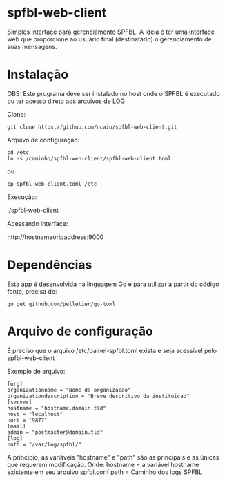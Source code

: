 # spfbl-web-client

Simples interface para gerenciamento SPFBL. A ideia é ter uma interface web que proporcione ao usuário final (destinatário) o gerenciamento de suas mensagens.

# Instalação

OBS: Este programa deve ser instalado no host onde o SPFBL é executado ou ter acesso direto aos arquivos de LOG

Clone:

```
git clone https://github.com/ncaio/spfbl-web-client.git
```
Arquivo de configuração:

```
cd /etc
ln -s /caminho/spfbl-web-client/spfbl-web-client.toml
```
ou
```
cp spfbl-web-client.toml /etc
```

Execução:

./spfbl-web-client

Acessando interface:

http://hostnameoripaddress:9000


# Dependências

Esta app é desenvolvida na linguagem Go e para utilizar a partir do código fonte, precisa de:
```
go get github.com/pelletier/go-toml
```
# Arquivo de configuração

É preciso que o arquivo /etc/painel-spfbl.toml exista e seja acessível pelo spfbl-web-client

Exemplo de arquivo:

```
[org]
organizationname = "Nome da organizacao"
organizationdescription = "Breve descritivo da instituicao"
[server]
hostname = "hostname.domain.tld"
host = "localhost"
port = "9877"
[mail]
admin = "postmaster@domain.tld"
[log]
path = "/var/log/spfbl/"
```
A principio, as variáveis "hostname" e "path" são as principais e as únicas que requerem modificação. 
Onde:
hostname = a variável hostname existente em seu arquivo spfbl.conf
path = Caminho dos logs SPFBL
